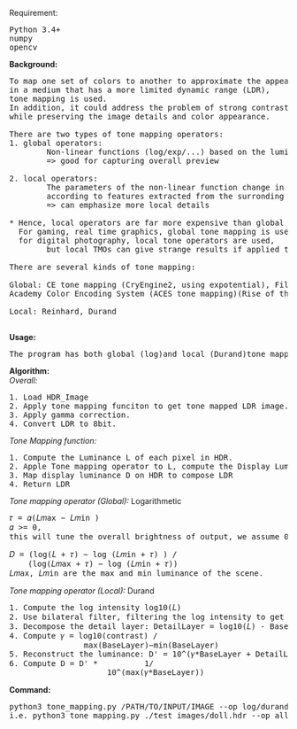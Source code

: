 Requirement:    
<pre>
Python 3.4+     
numpy   
opencv   
</pre>

**Background:**     
<pre>
To map one set of colors to another to approximate the appearance of HDR,
in a medium that has a more limited dynamic range (LDR),
tone mapping is used.
In addition, it could address the problem of strong contrast reduction from the scene radiance to the displayable range 
while preserving the image details and color appearance.

There are two types of tone mapping operators:
1. global operators:
        Non-linear functions (log/exp/...) based on the luminance and other global variables of the image.
        => good for capturing overall preview
        
2. local operators:
        The parameters of the non-linear function change in EACH pixel, 
        according to features extracted from the surronding parameters.
        => can emphasize more local details

* Hence, local operators are far more expensive than global operators.
  For gaming, real time graphics, global tone mapping is used widely,
  for digital photography, local tone operators are used, 
        but local TMOs can give strange results if applied to video.

There are several kinds of tone mapping:

Global: CE tone mapping (CryEngine2, using expotential), Filmic tone mapping (Uncharted 2), 
Academy Color Encoding System (ACES tone mapping)(Rise of the Tomb Raider, UE4.8), etc.

Local: Reinhard, Durand

</pre>

**Usage:**    
<pre>
The program has both global (log)and local (Durand)tone mapping operators for transforming a HDR to LDR.
</pre>

**Algorithm:**          
*Overall:*
<pre>
1. Load HDR_Image
2. Apply tone mapping funciton to get tone mapped LDR image.
3. Apply gamma correction.
4. Convert LDR to 8bit.
</pre>

*Tone Mapping function:*
<pre>
1. Compute the Luminance L of each pixel in HDR.
2. Apple Tone mapping operator to L, compute the Display Luminance D for each pixel.
3. Map display luminance D on HDR to compose LDR
4. Return LDR
</pre>

*Tone mapping operator (Global):* Logarithmetic
<pre>
𝜏 = 𝛼(𝐿𝑚ax − 𝐿𝑚in )
𝛼 >= 0, 
this will tune the overall brightness of output, we assume 0.05

𝐷 = (log(𝐿 + 𝜏) − log (𝐿𝑚in + 𝜏) ) /
    (log(𝐿𝑚ax + 𝜏) − log (𝐿𝑚in + 𝜏))
𝐿𝑚ax, 𝐿𝑚in are the max and min luminance of the scene.
</pre>

*Tone mapping operator (Local):* Durand
<pre>
1. Compute the log intensity log10(𝐿)
2. Use bilateral filter, filtering the log intensity to get base layer: 𝐵aseLayer = bilateral_filter(log10(𝐿))
3. Decompose the detail layer: DetailLayer = log10(𝐿) - BaseLayer
4. Compute 𝛾 = log10(contrast) / 
                max(BaseLayer)−min(BaseLayer)
5. Reconstruct the luminance: D' = 10^(𝛾*BaseLayer + DetailLayer)
6. Compute D = D' *          1/
                     10^(max(𝛾*BaseLayer))
</pre>

**Command:**  
<pre>
python3 tone_mapping.py /PATH/TO/INPUT/IMAGE --op log/durand/all
i.e. python3 tone_mapping.py ./test_images/doll.hdr --op all
</pre>